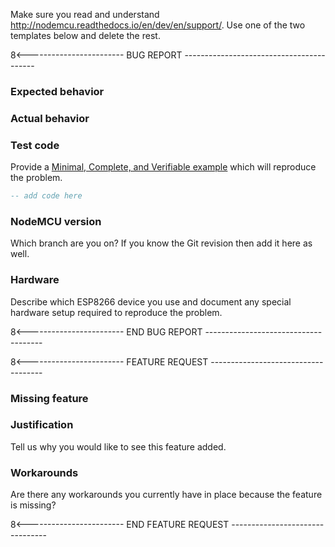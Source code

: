 Make sure you read and understand http://nodemcu.readthedocs.io/en/dev/en/support/.
Use one of the two templates below and delete the rest.

8<------------------------ BUG REPORT -----------------------------------------
### Expected behavior

### Actual behavior

### Test code
Provide a [Minimal, Complete, and Verifiable example](http://stackoverflow.com/help/mcve) which will reproduce the problem.
```Lua
-- add code here
```
### NodeMCU version
Which branch are you on? If you know the Git revision then add it here as well.

### Hardware
Describe which ESP8266 device you use and document any special hardware setup
required to reproduce the problem.

8<------------------------ END BUG REPORT -------------------------------------


8<------------------------ FEATURE REQUEST ------------------------------------
### Missing feature

### Justification
Tell us why you would like to see this feature added.

### Workarounds
Are there any workarounds you currently have in place because the feature is missing?

8<------------------------ END FEATURE REQUEST --------------------------------
